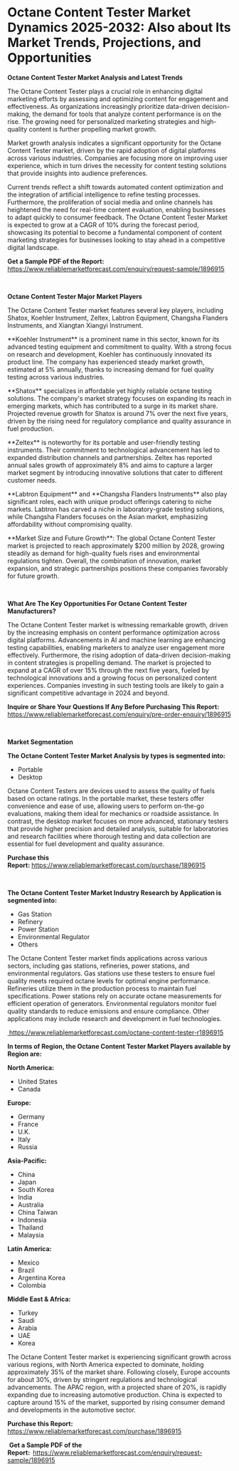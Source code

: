 <p><h1>Octane Content Tester Market Dynamics 2025-2032: Also about Its Market Trends, Projections, and Opportunities</h1></p><p><strong>Octane Content Tester Market Analysis and Latest Trends</strong></p>
<p><p>The Octane Content Tester plays a crucial role in enhancing digital marketing efforts by assessing and optimizing content for engagement and effectiveness. As organizations increasingly prioritize data-driven decision-making, the demand for tools that analyze content performance is on the rise. The growing need for personalized marketing strategies and high-quality content is further propelling market growth.</p><p>Market growth analysis indicates a significant opportunity for the Octane Content Tester market, driven by the rapid adoption of digital platforms across various industries. Companies are focusing more on improving user experience, which in turn drives the necessity for content testing solutions that provide insights into audience preferences.</p><p>Current trends reflect a shift towards automated content optimization and the integration of artificial intelligence to refine testing processes. Furthermore, the proliferation of social media and online channels has heightened the need for real-time content evaluation, enabling businesses to adapt quickly to consumer feedback. The Octane Content Tester Market is expected to grow at a CAGR of 10% during the forecast period, showcasing its potential to become a fundamental component of content marketing strategies for businesses looking to stay ahead in a competitive digital landscape.</p></p>
<p><strong>Get a Sample PDF of the Report:&nbsp;</strong> <a href="https://www.reliablemarketforecast.com/enquiry/request-sample/1896915?utm_campaign=2773&utm_medium=2&utm_source=Github&utm_content=ia&utm_term=12042025&utm_id=octane-content-tester">https://www.reliablemarketforecast.com/enquiry/request-sample/1896915</a></p>
<p>&nbsp;</p>
<p><strong>Octane Content Tester Major Market Players</strong></p>
<p><p>The Octane Content Tester market features several key players, including Shatox, Koehler Instrument, Zeltex, Labtron Equipment, Changsha Flanders Instruments, and Xiangtan Xiangyi Instrument. </p><p>**Koehler Instrument** is a prominent name in this sector, known for its advanced testing equipment and commitment to quality. With a strong focus on research and development, Koehler has continuously innovated its product line. The company has experienced steady market growth, estimated at 5% annually, thanks to increasing demand for fuel quality testing across various industries. </p><p>**Shatox** specializes in affordable yet highly reliable octane testing solutions. The company's market strategy focuses on expanding its reach in emerging markets, which has contributed to a surge in its market share. Projected revenue growth for Shatox is around 7% over the next five years, driven by the rising need for regulatory compliance and quality assurance in fuel production.</p><p>**Zeltex** is noteworthy for its portable and user-friendly testing instruments. Their commitment to technological advancement has led to expanded distribution channels and partnerships. Zeltex has reported annual sales growth of approximately 8% and aims to capture a larger market segment by introducing innovative solutions that cater to different customer needs.</p><p>**Labtron Equipment** and **Changsha Flanders Instruments** also play significant roles, each with unique product offerings catering to niche markets. Labtron has carved a niche in laboratory-grade testing solutions, while Changsha Flanders focuses on the Asian market, emphasizing affordability without compromising quality.</p><p>**Market Size and Future Growth**: The global Octane Content Tester market is projected to reach approximately $200 million by 2028, growing steadily as demand for high-quality fuels rises and environmental regulations tighten. Overall, the combination of innovation, market expansion, and strategic partnerships positions these companies favorably for future growth.</p></p>
<p>&nbsp;</p>
<p><strong>What Are The Key Opportunities For Octane Content Tester Manufacturers?</strong></p>
<p><p>The Octane Content Tester market is witnessing remarkable growth, driven by the increasing emphasis on content performance optimization across digital platforms. Advancements in AI and machine learning are enhancing testing capabilities, enabling marketers to analyze user engagement more effectively. Furthermore, the rising adoption of data-driven decision-making in content strategies is propelling demand. The market is projected to expand at a CAGR of over 15% through the next five years, fueled by technological innovations and a growing focus on personalized content experiences. Companies investing in such testing tools are likely to gain a significant competitive advantage in 2024 and beyond.</p></p>
<p><strong>Inquire or Share Your Questions If Any Before Purchasing This Report:</strong> <a href="https://www.reliablemarketforecast.com/enquiry/pre-order-enquiry/1896915?utm_campaign=2773&utm_medium=2&utm_source=Github&utm_content=ia&utm_term=12042025&utm_id=octane-content-tester">https://www.reliablemarketforecast.com/enquiry/pre-order-enquiry/1896915</a></p>
<p>&nbsp;</p>
<p><strong>Market Segmentation</strong></p>
<p><strong>The Octane Content Tester Market Analysis by types is segmented into:</strong></p>
<p><ul><li>Portable</li><li>Desktop</li></ul></p>
<p><p>Octane Content Testers are devices used to assess the quality of fuels based on octane ratings. In the portable market, these testers offer convenience and ease of use, allowing users to perform on-the-go evaluations, making them ideal for mechanics or roadside assistance. In contrast, the desktop market focuses on more advanced, stationary testers that provide higher precision and detailed analysis, suitable for laboratories and research facilities where thorough testing and data collection are essential for fuel development and quality assurance.</p></p>
<p><strong>Purchase this Report:&nbsp;</strong><a href="https://www.reliablemarketforecast.com/purchase/1896915?utm_campaign=2773&utm_medium=2&utm_source=Github&utm_content=ia&utm_term=12042025&utm_id=octane-content-tester">https://www.reliablemarketforecast.com/purchase/1896915</a></p>
<p>&nbsp;</p>
<p><strong>The Octane Content Tester Market Industry Research by Application is segmented into:</strong></p>
<p><ul><li>Gas Station</li><li>Refinery</li><li>Power Station</li><li>Environmental Regulator</li><li>Others</li></ul></p>
<p><p>The Octane Content Tester market finds applications across various sectors, including gas stations, refineries, power stations, and environmental regulators. Gas stations use these testers to ensure fuel quality meets required octane levels for optimal engine performance. Refineries utilize them in the production process to maintain fuel specifications. Power stations rely on accurate octane measurements for efficient operation of generators. Environmental regulators monitor fuel quality standards to reduce emissions and ensure compliance. Other applications may include research and development in fuel technologies.</p></p>
<p><a href="https://www.reliablemarketforecast.com/octane-content-tester-r1896915?utm_campaign=2773&utm_medium=2&utm_source=Github&utm_content=ia&utm_term=12042025&utm_id=octane-content-tester">&nbsp;https://www.reliablemarketforecast.com/octane-content-tester-r1896915</a></p>
<p><strong>In terms of Region, the Octane Content Tester Market Players available by Region are:</strong></p>
<p>
    <p> <strong> North America: </strong>
        <ul>
            <li>United States</li>
            <li>Canada</li>
        </ul>
        </p> 
    <p> <strong> Europe: </strong>
        <ul>
            <li>Germany</li>
            <li>France</li>
            <li>U.K.</li>
            <li>Italy</li>
            <li>Russia</li>
        </ul>
        </p> 
    <p> <strong> Asia-Pacific: </strong>
        <ul>
            <li>China</li>
            <li>Japan</li>
            <li>South Korea</li>
            <li>India</li>
            <li>Australia</li>
            <li>China Taiwan</li>
            <li>Indonesia</li>
            <li>Thailand</li>
            <li>Malaysia</li>
        </ul>
        </p> 
    <p> <strong> Latin America: </strong>
        <ul>
            <li>Mexico</li>
            <li>Brazil</li>
            <li>Argentina Korea</li>
            <li>Colombia</li>
        </ul>
        </p> 
    <p> <strong> Middle East & Africa: </strong>
        <ul>
            <li>Turkey</li>
            <li>Saudi</li>
            <li>Arabia</li>
            <li>UAE</li>
            <li>Korea</li>
        </ul>
    </p>
    </p>
<p><p>The Octane Content Tester market is experiencing significant growth across various regions, with North America expected to dominate, holding approximately 35% of the market share. Following closely, Europe accounts for about 30%, driven by stringent regulations and technological advancements. The APAC region, with a projected share of 20%, is rapidly expanding due to increasing automotive production. China is expected to capture around 15% of the market, supported by rising consumer demand and developments in the automotive sector.</p></p>
<p><strong>Purchase this Report: </strong><a href="https://www.reliablemarketforecast.com/purchase/1896915?utm_campaign=2773&utm_medium=2&utm_source=Github&utm_content=ia&utm_term=12042025&utm_id=octane-content-tester">https://www.reliablemarketforecast.com/purchase/1896915</a></p>
<p>&nbsp;<strong>Get a Sample PDF of the Report:&nbsp;&nbsp;</strong><a href="https://www.reliablemarketforecast.com/enquiry/request-sample/1896915?utm_campaign=2773&utm_medium=2&utm_source=Github&utm_content=ia&utm_term=12042025&utm_id=octane-content-tester">https://www.reliablemarketforecast.com/enquiry/request-sample/1896915</a></p>
<p><strong></strong></p>
<p><p></p><p></p><p></p></p>